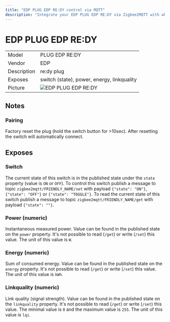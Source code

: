 ```yaml
---
title: "EDP PLUG EDP RE:DY control via MQTT"
description: "Integrate your EDP PLUG EDP RE:DY via Zigbee2MQTT with whatever smart home infrastructure you are using without the vendors bridge or gateway."
---
```


<!-- !!!! -->
<!-- ATTENTION: This file is auto-generated through docgen! -->
<!-- You can only edit the "## Notes"-Section. -->
<!-- !!!! -->

# EDP PLUG EDP RE:DY

|     |     |
|-----|-----|
| Model | PLUG EDP RE:DY  |
| Vendor  | EDP  |
| Description | re:dy plug |
| Exposes | switch (state), power, energy, linkquality |
| Picture | ![EDP PLUG EDP RE:DY](https://psi-4ward.github.io/zigbee2mqtt-docs/images/devices/PLUG-EDP-RE-DY.jpg) |


## Notes


### Pairing
Factory reset the plug (hold the switch button for >10sec). After resetting the switch will automatically connect.



## Exposes

### Switch 
The current state of this switch is in the published state under the `state` property (value is `ON` or `OFF`).
To control this switch publish a message to topic `zigbee2mqtt/FRIENDLY_NAME/set` with payload `{"state": "ON"}`, `{"state": "OFF"}` or `{"state": "TOGGLE"}`.
To read the current state of this switch publish a message to topic `zigbee2mqtt/FRIENDLY_NAME/get` with payload `{"state": ""}`.

### Power (numeric)
Instantaneous measured power.
Value can be found in the published state on the `power` property.
It's not possible to read (`/get`) or write (`/set`) this value.
The unit of this value is `W`.

### Energy (numeric)
Sum of consumed energy.
Value can be found in the published state on the `energy` property.
It's not possible to read (`/get`) or write (`/set`) this value.
The unit of this value is `kWh`.

### Linkquality (numeric)
Link quality (signal strength).
Value can be found in the published state on the `linkquality` property.
It's not possible to read (`/get`) or write (`/set`) this value.
The minimal value is `0` and the maximum value is `255`.
The unit of this value is `lqi`.

